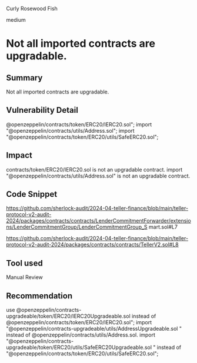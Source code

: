 Curly Rosewood Fish

medium

# Not all imported contracts are upgradable.

## Summary
Not all imported contracts are upgradable.
## Vulnerability Detail
@openzeppelin/contracts/token/ERC20/IERC20.sol";
import "@openzeppelin/contracts/utils/Address.sol";
import "@openzeppelin/contracts/token/ERC20/utils/SafeERC20.sol";

## Impact
 contracts/token/ERC20/IERC20.sol is not an upgradable contract. 
import "@openzeppelin/contracts/utils/Address.sol" is not an upgradable contract.
## Code Snippet
https://github.com/sherlock-audit/2024-04-teller-finance/blob/main/teller-protocol-v2-audit-2024/packages/contracts/contracts/LenderCommitmentForwarder/extensions/LenderCommitmentGroup/LenderCommitmentGroup_S
mart.sol#L7

https://github.com/sherlock-audit/2024-04-teller-finance/blob/main/teller-protocol-v2-audit-2024/packages/contracts/contracts/TellerV2.sol#L8
## Tool used

Manual Review

## Recommendation
 use  @openzeppelin/contracts-upgradeable/token/ERC20/IERC20Upgradeable.sol  instead of @openzeppelin/contracts/token/ERC20/IERC20.sol";
import "@openzeppelin/contracts-upgradeable/utils/AddressUpgradeable.sol " instead of @openzeppelin/contracts/utils/Address.sol.
import "@openzeppelin/contracts-upgradeable/token/ERC20/utils/SafeERC20Upgradeable.sol "   instead of "@openzeppelin/contracts/token/ERC20/utils/SafeERC20.sol";
